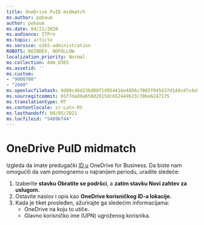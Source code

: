 ```yaml
---
title: OneDrive PuID midmatch
ms.author: pebaum
author: pebaum
ms.date: 04/21/2020
ms.audience: ITPro
ms.topic: article
ms.service: o365-administration
ROBOTS: NOINDEX, NOFOLLOW
localization_priority: Normal
ms.collection: Adm_O365
ms.assetid: ''
ms.custom:
- "9000700"
- "2600"
ms.openlocfilehash: 9d88c46d23bd08f1d954416e4856c7885f045437d14dcd7c4a9c25f0b1288b8f
ms.sourcegitcommit: b5f7da89a650d2915dc652449623c78be6247175
ms.translationtype: MT
ms.contentlocale: sr-Latn-RS
ms.lasthandoff: 08/05/2021
ms.locfileid: "54096744"
---
```

# <a name="onedrive-puid-mismatch"></a>OneDrive PuID midmatch

Izgleda da imate predugački [ID u](https://docs.microsoft.com/sharepoint/troubleshoot/administration/access-denied-or-need-permission-error-sharepoint-online-or-onedrive-for-business#when-accessing-a-onedrive-site) OneDrive for Business. Da biste nam omogućili da vam pomognemo u najranijem periodu, uradite sledeće:

1. Izaberite **stavku Obratite se podršci**, a **zatim stavku Novi zahtev za uslugom.**
2. Ostavite naslov i opis kao **OneDrive korisničkog ID-a lokacije.**
3. Kada je tiket prosleđen, ažurirajte ga sledećim informacijama:
    - OneDrive na koju to utiče.
    - Glavno korisničko ime (UPN) ugroženog korisnika.
